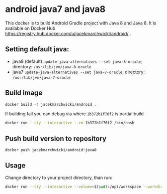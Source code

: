 # android java7 and java8

This docker is to build Android Gradle project with Java 8 and Java 8.
It is available on Docker Hub https://registry.hub.docker.com/u/jacekmarchwicki/android/ .

## Setting default java:
* java8 (default) `update-java-alternatives --set java-8-oracle`, directory: `/usr/lib/jvm/java-8-oracle`
* java7 `update-java-alternatives --set java-7-oracle`, directory: `/usr/lib/jvm/java-7-oracle`


## Build image

```bash
docker build -t jacekmarchwicki/android .
```

If building fail you can debug via where `1b372b1f76f2` is partial build

```bash
docker run --tty --interactive --rm 1b372b1f76f2 /bin/bash
```

## Push build version to repository

```bash
docker push jacekmarchwicki/android:java8
```

## Usage
Change directory to your project directory, than run:

```bash
docker run --tty --interactive --volume=$(pwd):/opt/workspace --workdir=/opt/workspace --rm jacekmarchwicki/android:java8  /bin/sh -c "./gradlew build"
```

